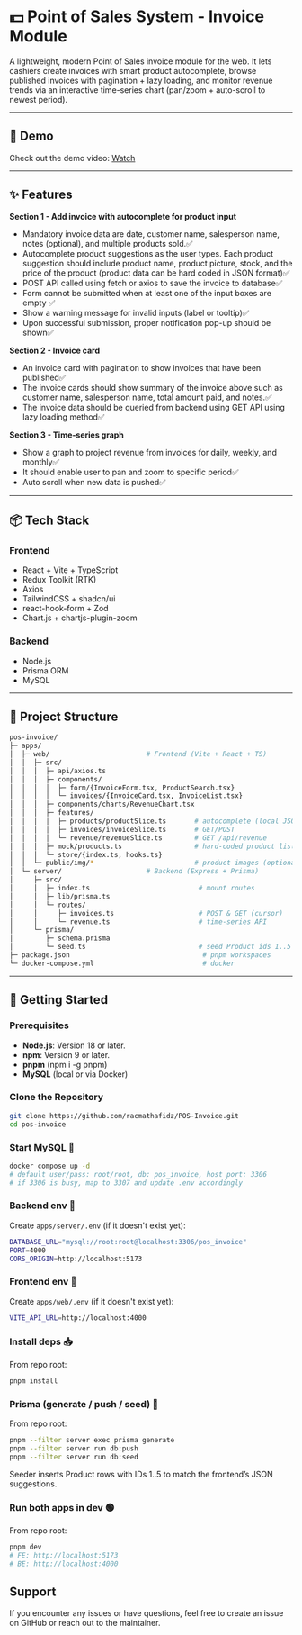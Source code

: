 # 💵 Point of Sales System - Invoice Module

A lightweight, modern Point of Sales invoice module for the web. It lets cashiers create invoices with smart product autocomplete, browse published invoices with pagination + lazy loading, and monitor revenue trends via an interactive time-series chart (pan/zoom + auto-scroll to newest period).

---

## 🚀 Demo
Check out the demo video: [Watch](https://drive.google.com/file/d/1zm7VyuBO4AMmLPMrT4ZQ6d-1X4_lAXmh/view?usp=sharing)

---

## ✨ Features
**Section 1 - Add invoice with autocomplete for product input**
- Mandatory invoice data are date, customer name, salesperson name, notes (optional), and multiple products sold.✅
- Autocomplete product suggestions as the user types. Each product suggestion should include product name, product picture, stock, and the price of the product (product data can be hard coded in JSON format)✅
- POST API called using fetch or axios to save the invoice to database✅
- Form cannot be submitted when at least one of the input boxes are empty ✅
- Show a warning message for invalid inputs (label or tooltip)✅
- Upon successful submission, proper notification pop-up should be shown✅

**Section 2 - Invoice card**
- An invoice card with pagination to show invoices that have been published✅
- The invoice cards should show summary of the invoice above such as customer name, salesperson name, total amount paid, and notes.✅
- The invoice data should be queried from backend using GET API using lazy loading method✅

**Section 3 - Time-series graph**
- Show a graph to project revenue from invoices for daily, weekly, and monthly✅
- It should enable user to pan and zoom to specific period✅
- Auto scroll when new data is pushed✅

---

## 📦 Tech Stack 
### Frontend
- React + Vite + TypeScript
- Redux Toolkit (RTK)
- Axios
- TailwindCSS + shadcn/ui
- react-hook-form + Zod
- Chart.js + chartjs-plugin-zoom

### Backend
- Node.js
- Prisma ORM
- MySQL

---

## 📂 Project Structure
```bash
pos-invoice/
├─ apps/
│  ├─ web/                        # Frontend (Vite + React + TS)
│  │  ├─ src/
│  │  │  ├─ api/axios.ts
│  │  │  ├─ components/
│  │  │  │  ├─ form/{InvoiceForm.tsx, ProductSearch.tsx}
│  │  │  │  └─ invoices/{InvoiceCard.tsx, InvoiceList.tsx}
│  │  │  ├─ components/charts/RevenueChart.tsx
│  │  │  ├─ features/
│  │  │  │  ├─ products/productSlice.ts       # autocomplete (local JSON)
│  │  │  │  ├─ invoices/invoiceSlice.ts       # GET/POST
│  │  │  │  └─ revenue/revenueSlice.ts        # GET /api/revenue
│  │  │  ├─ mock/products.ts                  # hard-coded product list
│  │  │  └─ store/{index.ts, hooks.ts}
│  │  └─ public/img/*                         # product images (optional)
│  └─ server/                     # Backend (Express + Prisma)
│     ├─ src/
│     │  ├─ index.ts                           # mount routes
│     │  ├─ lib/prisma.ts
│     │  └─ routes/
│     │     ├─ invoices.ts                     # POST & GET (cursor)
│     │     └─ revenue.ts                      # time-series API
│     └─ prisma/
│        ├─ schema.prisma
│        └─ seed.ts                            # seed Product ids 1..5
├─ package.json                                 # pnpm workspaces
└─ docker-compose.yml                           # docker
```

---

## 🚀 Getting Started
### Prerequisites
- **Node.js**: Version 18 or later.
- **npm**: Version 9 or later.
- **pnpm** (npm i -g pnpm)
- **MySQL** (local or via Docker)

### Clone the Repository
```bash
git clone https://github.com/racmathafidz/POS-Invoice.git
cd pos-invoice
```

### Start MySQL 🐳
```bash
docker compose up -d
# default user/pass: root/root, db: pos_invoice, host port: 3306
# if 3306 is busy, map to 3307 and update .env accordingly
```

### Backend env 🔐
Create `apps/server/.env` (if it doesn't exist yet):
```bash
DATABASE_URL="mysql://root:root@localhost:3306/pos_invoice"
PORT=4000
CORS_ORIGIN=http://localhost:5173
```

### Frontend env 🔐
Create `apps/web/.env` (if it doesn't exist yet):
```bash
VITE_API_URL=http://localhost:4000
```

### Install deps 📥
From repo root:
```bash
pnpm install
```

### Prisma (generate / push / seed) 💾
From repo root:
```bash
pnpm --filter server exec prisma generate
pnpm --filter server run db:push
pnpm --filter server run db:seed
```
Seeder inserts Product rows with IDs 1..5 to match the frontend’s JSON suggestions.

### Run both apps in dev 🟢
From repo root:
```bash
pnpm dev
# FE: http://localhost:5173
# BE: http://localhost:4000
```

## Support
If you encounter any issues or have questions, feel free to create an issue on GitHub or reach out to the maintainer.



